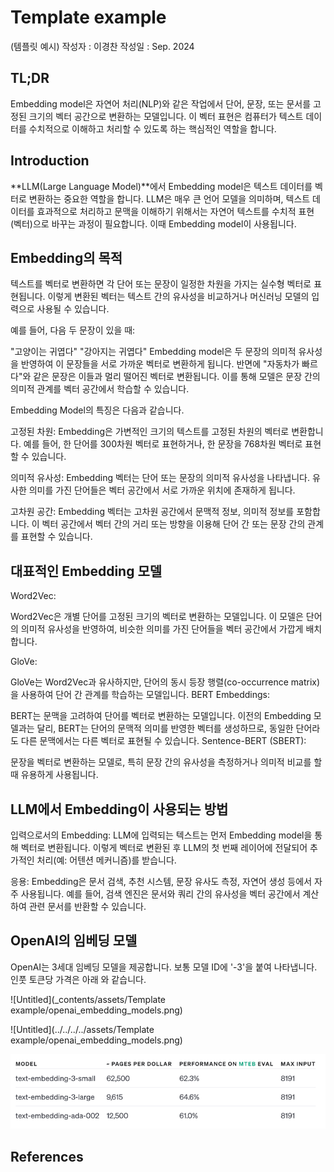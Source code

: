 # Template example
(템플릿 예시)
작성자 : 이경찬
작성일 : Sep. 2024

## TL;DR
Embedding model은 자연어 처리(NLP)와 같은 작업에서 단어, 문장, 또는 문서를 고정된 크기의 벡터 공간으로 변환하는 모델입니다. 이 벡터 표현은 컴퓨터가 텍스트 데이터를 수치적으로 이해하고 처리할 수 있도록 하는 핵심적인 역할을 합니다.

## Introduction
**LLM(Large Language Model)**에서 Embedding model은 텍스트 데이터를 벡터로 변환하는 중요한 역할을 합니다. LLM은 매우 큰 언어 모델을 의미하며, 텍스트 데이터를 효과적으로 처리하고 문맥을 이해하기 위해서는 자연어 텍스트를 수치적 표현(벡터)으로 바꾸는 과정이 필요합니다. 이때 Embedding model이 사용됩니다.

## Embedding의 목적
텍스트를 벡터로 변환하면 각 단어 또는 문장이 일정한 차원을 가지는 실수형 벡터로 표현됩니다. 이렇게 변환된 벡터는 텍스트 간의 유사성을 비교하거나 머신러닝 모델의 입력으로 사용될 수 있습니다.

예를 들어, 다음 두 문장이 있을 때:

"고양이는 귀엽다"
"강아지는 귀엽다"
Embedding model은 두 문장의 의미적 유사성을 반영하여 이 문장들을 서로 가까운 벡터로 변환하게 됩니다. 반면에 "자동차가 빠르다"와 같은 문장은 이들과 멀리 떨어진 벡터로 변환됩니다. 이를 통해 모델은 문장 간의 의미적 관계를 벡터 공간에서 학습할 수 있습니다.

Embedding Model의 특징은 다음과 같습니다.

고정된 차원: Embedding은 가변적인 크기의 텍스트를 고정된 차원의 벡터로 변환합니다. 예를 들어, 한 단어를 300차원 벡터로 표현하거나, 한 문장을 768차원 벡터로 표현할 수 있습니다.

의미적 유사성: Embedding 벡터는 단어 또는 문장의 의미적 유사성을 나타냅니다. 유사한 의미를 가진 단어들은 벡터 공간에서 서로 가까운 위치에 존재하게 됩니다.

고차원 공간: Embedding 벡터는 고차원 공간에서 문맥적 정보, 의미적 정보를 포함합니다. 이 벡터 공간에서 벡터 간의 거리 또는 방향을 이용해 단어 간 또는 문장 간의 관계를 표현할 수 있습니다.

## 대표적인 Embedding 모델
Word2Vec:

Word2Vec은 개별 단어를 고정된 크기의 벡터로 변환하는 모델입니다. 이 모델은 단어의 의미적 유사성을 반영하여, 비슷한 의미를 가진 단어들을 벡터 공간에서 가깝게 배치합니다.

GloVe:

GloVe는 Word2Vec과 유사하지만, 단어의 동시 등장 행렬(co-occurrence matrix)을 사용하여 단어 간 관계를 학습하는 모델입니다.
BERT Embeddings:

BERT는 문맥을 고려하여 단어를 벡터로 변환하는 모델입니다. 이전의 Embedding 모델과는 달리, BERT는 단어의 문맥적 의미를 반영한 벡터를 생성하므로, 동일한 단어라도 다른 문맥에서는 다른 벡터로 표현될 수 있습니다.
Sentence-BERT (SBERT):

문장을 벡터로 변환하는 모델로, 특히 문장 간의 유사성을 측정하거나 의미적 비교를 할 때 유용하게 사용됩니다.

## LLM에서 Embedding이 사용되는 방법
입력으로서의 Embedding: LLM에 입력되는 텍스트는 먼저 Embedding model을 통해 벡터로 변환됩니다. 이렇게 벡터로 변환된 후 LLM의 첫 번째 레이어에 전달되어 추가적인 처리(예: 어텐션 메커니즘)를 받습니다.

응용: Embedding은 문서 검색, 추천 시스템, 문장 유사도 측정, 자연어 생성 등에서 자주 사용됩니다. 예를 들어, 검색 엔진은 문서와 쿼리 간의 유사성을 벡터 공간에서 계산하여 관련 문서를 반환할 수 있습니다.

## OpenAI의 임베딩 모델

OpenAI는 3세대 임베딩 모델을 제공합니다. 보통 모델 ID에 '-3'을 붙여 나타냅니다. 인풋 토큰당 가격은 아래 와 같습니다.

![Untitled](_contents/assets/Template example/openai_embedding_models.png)

![Untitled](../../../../assets/Template example/openai_embedding_models.png)

![Untitled](https://github.com/springcoolers/llm-handbook/blob/main/_contents/assets/Template%20example/openai_embedding_models.png?raw=true)

## References